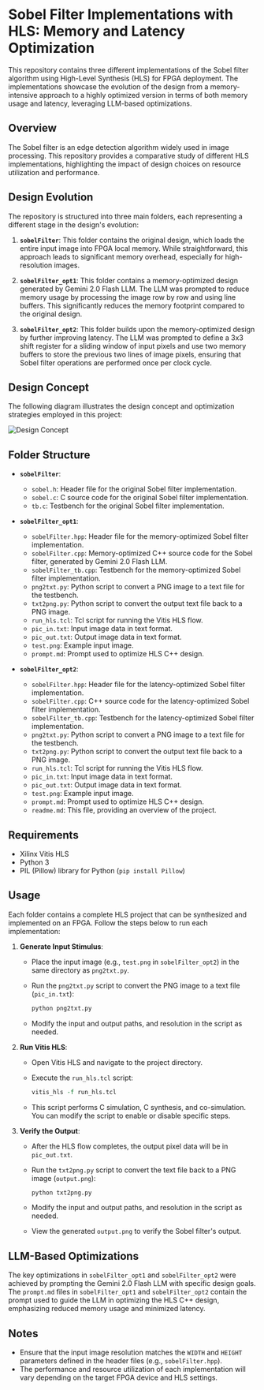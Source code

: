 # Sobel Filter Implementations with HLS: Memory and Latency Optimization

This repository contains three different implementations of the Sobel filter algorithm using High-Level Synthesis (HLS) for FPGA deployment. The implementations showcase the evolution of the design from a memory-intensive approach to a highly optimized version in terms of both memory usage and latency, leveraging LLM-based optimizations.

## Overview

The Sobel filter is an edge detection algorithm widely used in image processing. This repository provides a comparative study of different HLS implementations, highlighting the impact of design choices on resource utilization and performance.

## Design Evolution

The repository is structured into three main folders, each representing a different stage in the design's evolution:

1.  **`sobelFilter`**: This folder contains the original design, which loads the entire input image into FPGA local memory. While straightforward, this approach leads to significant memory overhead, especially for high-resolution images.

2.  **`sobelFilter_opt1`**: This folder contains a memory-optimized design generated by Gemini 2.0 Flash LLM. The LLM was prompted to reduce memory usage by processing the image row by row and using line buffers. This significantly reduces the memory footprint compared to the original design.

3.  **`sobelFilter_opt2`**: This folder builds upon the memory-optimized design by further improving latency. The LLM was prompted to define a 3x3 shift register for a sliding window of input pixels and use two memory buffers to store the previous two lines of image pixels, ensuring that Sobel filter operations are performed once per clock cycle.

## Design Concept

The following diagram illustrates the design concept and optimization strategies employed in this project:

![Design Concept](https://github.com/rockyco/FPGA_ImageProcessing/blob/main/design_concept.png)

## Folder Structure

*   **`sobelFilter`**:
    *   `sobel.h`: Header file for the original Sobel filter implementation.
    *   `sobel.c`: C source code for the original Sobel filter implementation.
    *   `tb.c`: Testbench for the original Sobel filter implementation.

*   **`sobelFilter_opt1`**:
    *   `sobelFilter.hpp`: Header file for the memory-optimized Sobel filter implementation.
    *   `sobelFilter.cpp`: Memory-optimized C++ source code for the Sobel filter, generated by Gemini 2.0 Flash LLM.
    *   `sobelFilter_tb.cpp`: Testbench for the memory-optimized Sobel filter implementation.
    *   `png2txt.py`: Python script to convert a PNG image to a text file for the testbench.
    *   `txt2png.py`: Python script to convert the output text file back to a PNG image.
    *   `run_hls.tcl`: Tcl script for running the Vitis HLS flow.
    *   `pic_in.txt`: Input image data in text format.
    *   `pic_out.txt`: Output image data in text format.
    *   `test.png`: Example input image.
    *   `prompt.md`: Prompt used to optimize HLS C++ design.

*   **`sobelFilter_opt2`**:
    *   `sobelFilter.hpp`: Header file for the latency-optimized Sobel filter implementation.
    *   `sobelFilter.cpp`: C++ source code for the latency-optimized Sobel filter implementation.
    *   `sobelFilter_tb.cpp`: Testbench for the latency-optimized Sobel filter implementation.
    *   `png2txt.py`: Python script to convert a PNG image to a text file for the testbench.
    *   `txt2png.py`: Python script to convert the output text file back to a PNG image.
    *   `run_hls.tcl`: Tcl script for running the Vitis HLS flow.
    *   `pic_in.txt`: Input image data in text format.
    *   `pic_out.txt`: Output image data in text format.
    *   `test.png`: Example input image.
    *   `prompt.md`: Prompt used to optimize HLS C++ design.
    *   `readme.md`: This file, providing an overview of the project.

## Requirements

*   Xilinx Vitis HLS
*   Python 3
*   PIL (Pillow) library for Python (`pip install Pillow`)

## Usage

Each folder contains a complete HLS project that can be synthesized and implemented on an FPGA. Follow the steps below to run each implementation:

1.  **Generate Input Stimulus**:
    *   Place the input image (e.g., `test.png` in `sobelFilter_opt2`) in the same directory as `png2txt.py`.
    *   Run the `png2txt.py` script to convert the PNG image to a text file (`pic_in.txt`):

        ```bash
        python png2txt.py
        ```

    *   Modify the input and output paths, and resolution in the script as needed.

2.  **Run Vitis HLS**:
    *   Open Vitis HLS and navigate to the project directory.
    *   Execute the `run_hls.tcl` script:

        ```tcl
        vitis_hls -f run_hls.tcl
        ```

    *   This script performs C simulation, C synthesis, and co-simulation. You can modify the script to enable or disable specific steps.

3.  **Verify the Output**:
    *   After the HLS flow completes, the output pixel data will be in `pic_out.txt`.
    *   Run the `txt2png.py` script to convert the text file back to a PNG image (`output.png`):

        ```bash
        python txt2png.py
        ```

    *   Modify the input and output paths, and resolution in the script as needed.
    *   View the generated `output.png` to verify the Sobel filter's output.

## LLM-Based Optimizations

The key optimizations in `sobelFilter_opt1` and `sobelFilter_opt2` were achieved by prompting the Gemini 2.0 Flash LLM with specific design goals. The `prompt.md` files in `sobelFilter_opt1` and `sobelFilter_opt2` contain the prompt used to guide the LLM in optimizing the HLS C++ design, emphasizing reduced memory usage and minimized latency.

## Notes

*   Ensure that the input image resolution matches the `WIDTH` and `HEIGHT` parameters defined in the header files (e.g., `sobelFilter.hpp`).
*   The performance and resource utilization of each implementation will vary depending on the target FPGA device and HLS settings.
